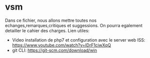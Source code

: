 # vsm
Dans ce fichier, nous allons mettre toutes nos echanges,remarques,critiques et suggessions. On pourra egalement detailler le cahier des charges.
Lien utiles:
  - Video installation de php7 et configuration avec le server web ISS: https://www.youtube.com/watch?v=IDrF1ciwXqQ
  - git CLI: https://git-scm.com/download/win

